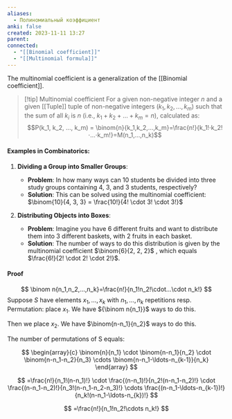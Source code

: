 ```yaml
---
aliases:
  - Полиномиальный коэффициент
anki: false
created: 2023-11-11 13:27
parent: 
connected:
  - "[[Binomial coefficient]]"
  - "[[Multinomial formula]]"
---
```

The multinomial coefficient is a generalization of the [[Binomial coefficient]].

> [!tip] Multinomial coefficient
For a given non-negative integer $n$ and a given [[Tuple]] tuple of non-negative integers $(k_1,k_2,…,k_m)$ such that the sum of all $k_i$​ is $n$ (i.e., $k_1+k_2+…+k_m=n$),  calculated as:
$$P(k_1, k_2, ..., k_m) =  \binom{n}{k_1,k_2,…,k_m}=\frac{n!}{k_1!⋅k_2!⋅…⋅k_m!}​=M(n_1,...,n_k)$$

#### Examples in Combinatorics:

1. **Dividing a Group into Smaller Groups**:
   - **Problem**: In how many ways can 10 students be divided into three study groups containing 4, 3, and 3 students, respectively?
   - **Solution**: This can be solved using the multinomial coefficient: 
$\binom{10}{4, 3, 3} = \frac{10!}{4! \cdot 3! \cdot 3!}$

2. **Distributing Objects into Boxes**:
   - **Problem**: Imagine you have 6 different fruits and want to distribute them into 3 different baskets, with 2 fruits in each basket.
   - **Solution**: The number of ways to do this distribution is given by the multinomial coefficient  $\binom{6}{2, 2, 2}$ , which equals  $\frac{6!}{2! \cdot 2! \cdot 2!}$.


#### Proof

$$
\binom n{n_1,n_2,...,n_k}=\frac{n!}{n_1!n_2!\cdot...\cdot n_k!}
$$
 Suppose $S$ have elements $x_1,\ldots,x_k$ with $n_1,\ldots,n_k$ repetitions resp. Permutation: place $x_{1}.$ We have ${\binom n{n_1}}$ ways to do this.

 Then we place $x_2.$ We have $\binom{n-n_1}{n_2}$  ways to do this.

The number of permutations of S equals:

$$
\begin{array}{c}
\binom{n}{n_1} \cdot \binom{n-n_1}{n_2} \cdot \binom{n-n_1-n_2}{n_3} \cdots \binom{n-n_1-\ldots-n_{k-1}}{n_k}
\end{array}
$$

$$
=\frac{n!}{n_1!(n-n_1)!} \cdot \frac{(n-n_1)!}{n_2!(n-n_1-n_2)!} \cdot \frac{(n-n_1-n_2)!}{n_3!(n-n_1-n_2-n_3)!} \cdots \frac{(n-n_1-\ldots-n_{k-1})!}{n_k!(n-n_1-\ldots-n_{k})!}
$$

$$
=\frac{n!}{n_1!n_2!\cdots n_k!}
$$




